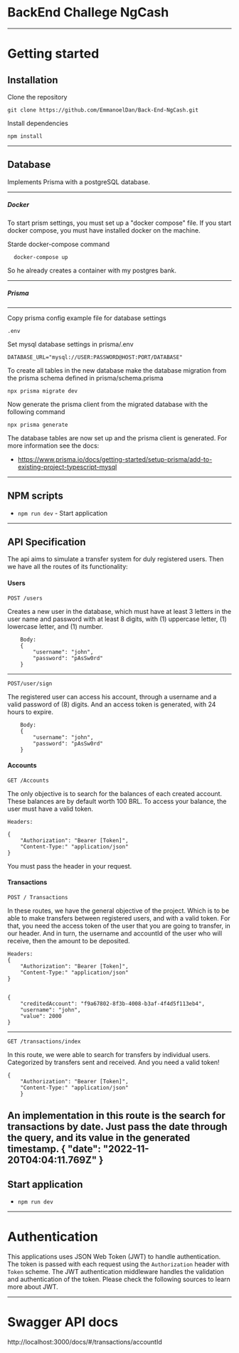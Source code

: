 # BackEnd Challege NgCash

----------

# Getting started

## Installation

Clone the repository

    git clone https://github.com/EmmanoelDan/Back-End-NgCash.git
    
Install dependencies
    
    npm install
    
----------

## Database

Implements Prisma with a postgreSQL database.

----------
##### Docker

To start prism settings, you must set up a "docker compose" file. If you start docker compose, you must have installed docker on the machine.

Starde docker-compose command
      
      docker-compose up
      
So he already creates a container with my postgres bank.

----------

##### Prisma

----------

Copy prisma config example file for database settings

    .env

Set mysql database settings in prisma/.env

    DATABASE_URL="mysql://USER:PASSWORD@HOST:PORT/DATABASE"

To create all tables in the new database make the database migration from the prisma schema defined in prisma/schema.prisma

    npx prisma migrate dev

Now generate the prisma client from the migrated database with the following command

    npx prisma generate

The database tables are now set up and the prisma client is generated. For more information see the docs:

- https://www.prisma.io/docs/getting-started/setup-prisma/add-to-existing-project-typescript-mysql


----------

## NPM scripts

- `npm run dev` - Start application
----------

## API Specification

The api aims to simulate a transfer system for duly registered users. Then we have all the routes of its functionality:

#### Users

    POST /users

Creates a new user in the database, which must have at least 3 letters in the user name and password with at least 8 digits, with (1) uppercase letter, (1) lowercase letter, and (1) number.

        Body:
        {
            "username": "john",
            "password": "pAsSw0rd"
        }

----------

    POST/user/sign

The registered user can access his account, through a username and a valid password of (8) digits. And an access token is generated, with 24 hours to expire.

        Body:
        {
            "username": "john",
            "password": "pAsSw0rd"
        }

#### Accounts

    GET /Accounts

The only objective is to search for the balances of each created account. These balances are by default worth 100 BRL. To access your balance, the user must have a valid token.

    Headers:

    {
        "Authorization": "Bearer [Token]",
        "Content-Type:" "application/json"
    }


You must pass the header in your request.

#### Transactions

    POST / Transactions

In these routes, we have the general objective of the project. Which is to be able to make transfers between registered users, and with a valid token. For that, you need the access token of the user that you are going to transfer, in our header. And in turn, the username and accountId of the user who will receive, then the amount to be deposited.
 
    Headers:
    {
        "Authorization": "Bearer [Token]",
        "Content-Type:" "application/json"
    }


    {
        "creditedAccount": "f9a67802-8f3b-4008-b3af-4f4d5f113eb4",
        "username": "john",
        "value": 2000
    }

----------
    GET /transactions/index

In this route, we were able to search for transfers by individual users. Categorized by transfers sent and received. And you need a valid token!


    {
        "Authorization": "Bearer [Token]",
        "Content-Type:" "application/json"
        }


An implementation in this route is the search for transactions by date. Just pass the date through the query, and its value in the generated timestamp.
        {
            "date": "2022-11-20T04:04:11.769Z"
        }
----------

## Start application

- `npm run dev`

----------

# Authentication
 
This applications uses JSON Web Token (JWT) to handle authentication. The token is passed with each request using the `Authorization` header with `Token` scheme. The JWT authentication middleware handles the validation and authentication of the token. Please check the following sources to learn more about JWT.

----------
 
# Swagger API docs

   http://localhost:3000/docs/#/transactions/accountId

